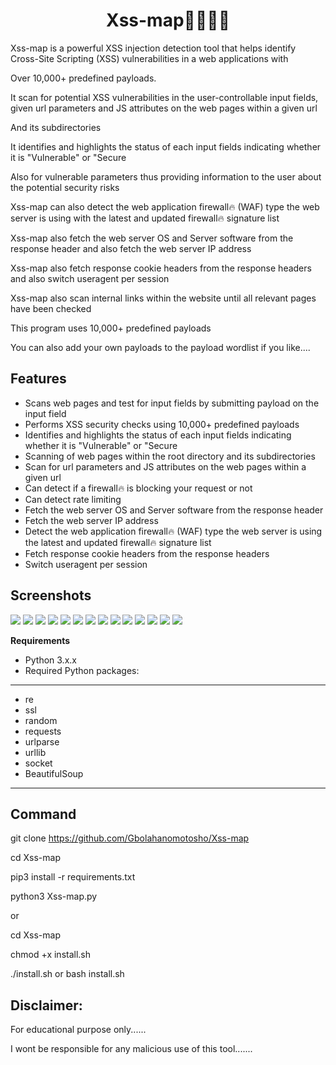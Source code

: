 <h1 align="center">Xss-map🔎🔎🔎🔎</h1>
  

 
 Xss-map is a powerful XSS injection detection tool that helps identify Cross-Site Scripting (XSS) vulnerabilities in a web applications with 

 Over 10,000+ predefined payloads. 

 It scan for potential XSS vulnerabilities in the user-controllable input fields, given url parameters and JS attributes on the web pages within a given url 
 
 And its subdirectories
 
 It identifies and highlights the status of each input fields indicating whether it is "Vulnerable" or "Secure

 Also for vulnerable parameters thus providing information to the user about the potential security risks

 Xss-map can also detect the web application firewall🔥 (WAF) type the web server is using with the latest and updated firewall🔥 signature list

 Xss-map also fetch the web server OS and Server software from the response header and also fetch the web server IP address
 
 Xss-map also fetch response cookie headers from the response headers and also switch useragent per session  
 
 Xss-map also scan internal links within the website until all relevant pages have been checked

 This program uses 10,000+ predefined payloads  

 You can also add your own payloads to the payload wordlist if you like....




## Features

- Scans web pages and test for input fields by submitting payload on the input field
- Performs XSS security checks using 10,000+ predefined payloads
- Identifies and highlights the status of each input fields indicating whether it is "Vulnerable" or "Secure
- Scanning of web pages within the root directory and its subdirectories
- Scan for url parameters and JS attributes on the web pages within a given url 
- Can detect if a firewall🔥 is blocking your request or not 
- Can detect rate limiting 
- Fetch the web server OS and Server software from the response header
- Fetch the web server IP address
- Detect the web application firewall🔥 (WAF) type the web server is using the latest and updated firewall🔥 signature list
- Fetch response cookie headers from the response headers
- Switch useragent per session



## Screenshots
 
<img src="Screenshot1.png">
<img src="Screenshot2.png">
<img src="Screenshot3.png">
<img src="Screenshot4.png">
<img src="Screenshot6.png">
<img src="Screenshot7.png">
<img src="Screenshot8.png">
<img src="Screenshot9.png">
<img src="Screenshot10.png">
<img src="Screenshot11.png">
<img src="Screenshot12.png">
<img src="Screenshot13.png">
<img src="Screenshot14.png">
<img src="Screenshot15.png">



**Requirements**

- Python 3.x.x
- Required Python packages: 

---------------------------------
* re
* ssl
* random
* requests
* urlparse
* urllib
* socket
* BeautifulSoup
---------------------------------


## Command


  git clone https://github.com/Gbolahanomotosho/Xss-map

  cd Xss-map
 
  pip3 install -r requirements.txt
 
  python3 Xss-map.py


  or


  cd Xss-map

  chmod +x install.sh

  ./install.sh or bash install.sh


## Disclaimer: 


  For educational purpose only......
  
  

  I wont be responsible for any malicious use of this tool.......



